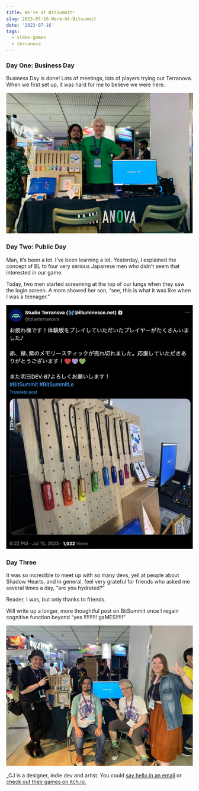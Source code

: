 ```yaml
---
title: We're at BitSummit!
slug: 2023-07-16-Were-At-Bitsummit
date: '2023-07-16'
tags:
  - video-games
  - terranova
---
```


### Day One: Business Day
Business Day is done! Lots of meetings, lots of players trying out Terranova. When we first set up, it was hard for me to believe we were here.

![Photo of a dark-haired man and a blonde man standing next to each other behind a booth. The booth has a Windows XP style game and USB sticks in a bustling event.](./bs_day1.jpeg)

### Day Two: Public Day
Man, it’s been a lot. I’ve been learning a lot. Yesterday, I explained the concept of BL to four very serious Japanese men who didn’t seem that interested in our game.

Today, two men started screaming at the top of our lungs when they saw the login screen. A mom showed her son, “see, this is what it was like when I was a teenager.”

![Screenshot of a twitter post by former account playterranova. New account is at Blusky at illuminese. Text reads, in Japanese, 'thank you to everyone who bought a USB stick! We're at DEV-67 for anyone who wants to come by.'](./bs_day2.png)

### Day Three
It was so incredible to meet up with so many devs, yell at people about Shadow Hearts, and in general, feel very grateful for friends who asked me several times a day, “are you hydrated?”

Reader, I was, but only thanks to friends.

Will write up a longer, more thoughtful post on BitSummit once I regain cognitive function beyond “yes !!!!!!!!! gaMES!!!!!”

![A man wearing a hat, next to a dark-haired man, a blonde haired man and an auburn haired girl. Everyone is smiling and posing at the camera. It's out friends!](./bs_day3.jpeg)

_CJ is a designer, indie dev and artist. You could [say hello in an email](https://illuminesce.net/contact) or [check out their games on itch.io.](https://illuminesce.itch.io/)
